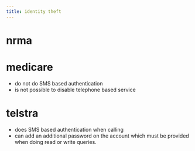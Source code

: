 ```yaml
---
title: identity theft
---
```


# nrma

# medicare
- do not do SMS based authentication
- is not possible to disable telephone based service

# telstra
- does SMS based authentication when calling
- can add an additional password on the account which must be provided when doing read or write queries.

